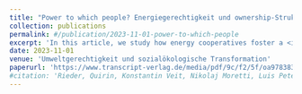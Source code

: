 ```yaml
---
title: "Power to which people? Energiegerechtigkeit und ownership-Strukturen in Energiegenossenschaften"
collection: publications
permalink: #/publication/2023-11-01-power-to-which-people
excerpt: 'In this article, we study how energy cooperatives foster a <i>just transition</i> in the energy sector based on interviews conducted with members of two cooperatives.'
date: 2023-11-01
venue: 'Umweltgerechtigkeit und sozialökologische Transformation'
paperurl: 'https://www.transcript-verlag.de/media/pdf/9c/f2/5f/oa9783839463253gqgG0YvMXY0dJ.pdf'
#citation: 'Rieder, Quirin, Konstantin Veit, Nikolaj Moretti, Luis Peters, Celine Li. (2023). &quot;Power to which people? Energiegerechtigkeit und ownership-Strukturen in Energiegenossenschaften.&quot; <i>Umweltgerechtigkeit und sozialökologische Transformation</i>. Transcript Verlag. 117-144.'
---
```

